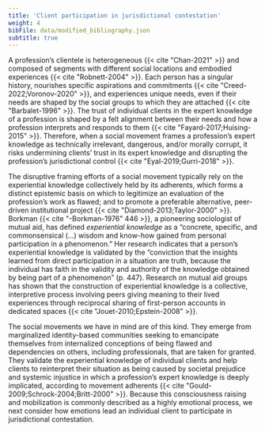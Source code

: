 ```yaml
---
title: 'Client participation in jurisdictional contestation'
weight: 4
bibFile: data/modified_bibliography.json
subtitle: true
---
```


A profession’s clientele is heterogeneous {{< cite "Chan-2021" >}} and composed of segments with different social locations and embodied experiences {{< cite "Robnett-2004" >}}. Each person has a singular history, nourishes specific aspirations and commitments {{< cite "Creed-2022;Voronov-2020" >}}, and experiences unique needs, even if their needs are shaped by the social groups to which they are attached {{< cite "Barbalet-1996" >}}. The trust of individual clients in the expert knowledge of a profession is shaped by a felt alignment between their needs and how a profession interprets and responds to them {{< cite "Fayard-2017;Huising-2015" >}}. Therefore, when a social movement frames a profession’s expert knowledge as technically irrelevant, dangerous, and/or morally corrupt, it risks undermining clients’ trust in its expert knowledge and disrupting the profession’s jurisdictional control {{< cite "Eyal-2019;Gurri-2018" >}}.

The disruptive framing efforts of a social movement typically rely on the experiential knowledge collectively held by its adherents, which forms a distinct epistemic basis on which to legitimize an evaluation of the profession’s work as flawed; and to promote a preferable alternative, peer-driven institutional project {{< cite "Diamond-2013;Taylor-2000" >}}. Borkman {{< cite "-Borkman-1976" 446 >}}, a pioneering sociologist of mutual aid, has defined _experiential knowledge_ as a “concrete, specific, and commonsensical (…) wisdom and know-how gained from personal participation in a phenomenon.” Her research indicates that a person’s experiential knowledge is validated by the “conviction that the insights learned from direct participation in a situation are truth, because the individual has faith in the validity and authority of the knowledge obtained by being part of a phenomenon” (p. 447). Research on mutual aid groups has shown that the construction of experiential knowledge is a collective, interpretive process involving peers giving meaning to their lived experiences through reciprocal sharing of first-person accounts in dedicated spaces {{< cite "Jouet-2010;Epstein-2008" >}}.

The social movements we have in mind are of this kind. They emerge from marginalized identity-based communities seeking to emancipate themselves from internalized conceptions of being flawed and dependencies on others, including professionals, that are taken for granted. They validate the experiential knowledge of individual clients and help clients to reinterpret their situation as being caused by societal prejudice and systemic injustice in which a profession’s expert knowledge is deeply implicated, according to movement adherents {{< cite "Gould-2009;Schrock-2004;Britt-2000" >}}. Because this consciousness raising and mobilization is commonly described as a highly emotional process, we next consider how emotions lead an individual client to participate in jurisdictional contestation.
